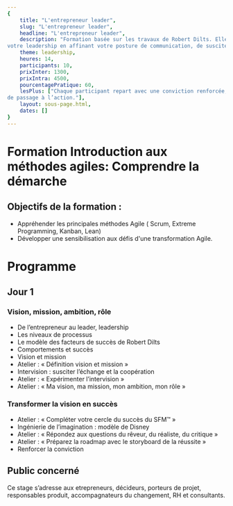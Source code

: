 ```yaml
---
{
	title: "L'entrepreneur leader", 
	slug: "L'entrepreneur leader", 
	headline: "L'entrepreneur leader",
	description: "Formation basée sur les travaux de Robert Dilts. Elle permettra de préciser votre vision et mission, de développer
votre leadership en affinant votre posture de communication, de susciter l’adhésion des équipes et partenaires à votre projet et de transformer votre vision en plan d’actions.", 
	theme: leadership,
	heures: 14,
	participants: 10,
	prixInter: 1300,
	prixIntra: 4500,
	pourcentagePratique: 60,
	lesPlus: ["Chaque participant repart avec une conviction renforcée, une expression de sa vision,mission, ambition et une stratégie
de passage à l’action."],
	layout: sous-page.html, 
	dates: []
}
---
```


# Formation Introduction aux méthodes agiles: Comprendre la démarche

## Objectifs de la formation : ##

* Appréhender les principales méthodes Agile ( Scrum, Extreme Programming, Kanban, Lean)
* Développer une sensibilisation aux défis d'une transformation Agile.

# Programme #

## Jour 1 ##

### Vision, mission, ambition, rôle ###
* De l’entrepreneur au leader, leadership
* Les niveaux de processus
* Le modèle des facteurs de succès de Robert Dilts
* Comportements et succès
* Vision et mission
* Atelier : « Définition vision et mission »
* Intervision : susciter l’échange et la coopération
* Atelier : « Expérimenter l’intervision »
* Atelier : « Ma vision, ma mission, mon ambition, mon rôle »


### Transformer la vision en succès ###
* Atelier : « Compléter votre cercle du succès du SFM™ »
* Ingénierie de l’imagination : modèle de Disney
* Atelier : « Répondez aux questions du rêveur, du réaliste, du critique »
* Atelier : « Préparez la roadmap avec le storyboard de la réussite »
* Renforcer la conviction


## Public concerné ##
Ce stage s’adresse aux etrepreneurs, décideurs, porteurs de projet, responsables produit, accompagnateurs du changement, RH et consultants.

